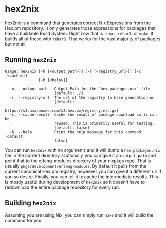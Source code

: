 
hex2nix
=======

hex2nix is a command that generates correct Nix Expressions from the
Hex.pm repository. It only generates those expressions for packages
that have a buildable Build System. Right now that is `rebar`,
`rebar3`, or `make`. It builds all of these with `rebar3`. That works
for the vast majority of packages but not all.

## Running `hex2nix`

```
Usage: hex2nix [-h [<output_path>]] [-r [<registry_url>]] [-c [<cache>]]
               [-h [<help>]]

  -o, --output-path   Output Path for the `hex-packages.nix` file
                      [default: ./]
  -r, --registry-url  The url of the registry to base generation on
                      [default:
                      https://s3.amazonaws.com/s3.hex.pm/registry.ets.gz]
  -c, --cache-result  Cache the result of package download so it can be
                      reused. This is primarily useful for testing.
                      [default: false]
  -h, --help          Print the help message for this command [default:
                      false]

```

You can run `hex2nix` with no arguments and it will dump a
`hex-packages.nix` file in the current directory. Optionally, you can
give it an `output-path` and point that to the erlang-modules
directory of your nixpkgs repo. That is usually
`pkgs/development/erlang-modules`. By default it pulls from the
current canonical Hex.pm registry, howeever you can give it a
different url if you so desire. Finally, you can tell it to cache the
intermediate results. This is mostly useful during development of
`hex2nix` so it doesn't have to redownload the entire package
repository for every run.

## Building `hex2nix`

Assuming you are using Nix, you can simply run `make` and it will
build the command for you.
